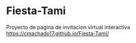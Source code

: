 # Fiesta-Tami
Proyecto de pagina de invitacion virtual interactiva
https://cmachado17.github.io/Fiesta-Tami/
